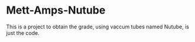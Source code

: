 # Mett-Amps-Nutube
This is a project to obtain the grade, using vaccum tubes named Nutube, is just the code.
